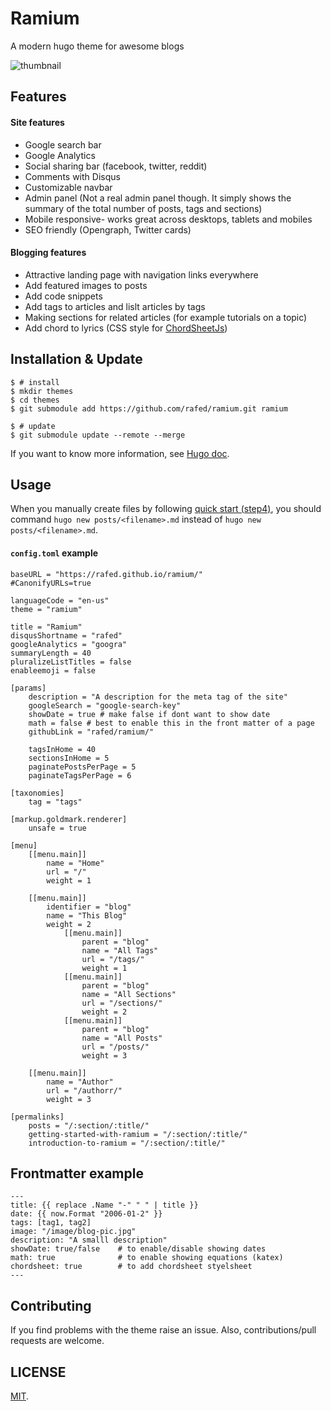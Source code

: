 # Ramium
A modern hugo theme for awesome blogs

![thumbnail](https://github.com/rafed/ramium/blob/master/images/tn.png?raw=true)

## Features

#### Site features

- Google search bar
- Google Analytics
- Social sharing bar (facebook, twitter, reddit)
- Comments with Disqus
- Customizable navbar
- Admin panel (Not a real admin panel though. It simply shows the summary of the total number of posts, tags and sections)
- Mobile responsive- works great across desktops, tablets and mobiles
- SEO friendly (Opengraph, Twitter cards)

#### Blogging features

- Attractive landing page with navigation links everywhere
- Add featured images to posts
- Add code snippets
- Add tags to articles and lislt articles by tags
- Making sections for related articles (for example tutorials on a topic)
- Add chord to lyrics (CSS style for [ChordSheetJs](https://github.com/martijnversluis/ChordSheetJS))

## Installation & Update

```
$ # install
$ mkdir themes
$ cd themes
$ git submodule add https://github.com/rafed/ramium.git ramium

$ # update
$ git submodule update --remote --merge
```

If you want to know more information, see [Hugo doc](https://gohugo.io/themes/installing/).

## Usage

When you manually create files by following [quick start (step4)](https://gohugo.io/getting-started/quick-start/#step-4-add-some-content), you should command `hugo new posts/<filename>.md` instead of `hugo new posts/<filename>.md`.

#### `config.toml` example

```
baseURL = "https://rafed.github.io/ramium/"
#CanonifyURLs=true

languageCode = "en-us"
theme = "ramium"

title = "Ramium"
disqusShortname = "rafed"
googleAnalytics = "googra"
summaryLength = 40
pluralizeListTitles = false
enableemoji = false

[params]
    description = "A description for the meta tag of the site"
    googleSearch = "google-search-key"
    showDate = true # make false if dont want to show date
    math = false # best to enable this in the front matter of a page
    githubLink = "rafed/ramium/"

    tagsInHome = 40
    sectionsInHome = 5
    paginatePostsPerPage = 5
    paginateTagsPerPage = 6

[taxonomies]
    tag = "tags"

[markup.goldmark.renderer]
    unsafe = true

[menu]
    [[menu.main]]
        name = "Home"
        url = "/"
        weight = 1

    [[menu.main]]
        identifier = "blog"
        name = "This Blog"
        weight = 2
            [[menu.main]]
                parent = "blog"
                name = "All Tags"
                url = "/tags/"
                weight = 1
            [[menu.main]]
                parent = "blog"
                name = "All Sections"
                url = "/sections/"
                weight = 2
            [[menu.main]]
                parent = "blog"
                name = "All Posts"
                url = "/posts/"
                weight = 3
    
    [[menu.main]]
        name = "Author"
        url = "/authorr/"
        weight = 3

[permalinks]
    posts = "/:section/:title/"
    getting-started-with-ramium = "/:section/:title/"
    introduction-to-ramium = "/:section/:title/"
```

## Frontmatter example

```
---
title: {{ replace .Name "-" " " | title }}
date: {{ now.Format "2006-01-2" }}
tags: [tag1, tag2]
image: "/image/blog-pic.jpg"
description: "A smalll description"
showDate: true/false    # to enable/disable showing dates
math: true              # to enable showing equations (katex)
chordsheet: true        # to add chordsheet styelsheet
---
```

## Contributing

If you find problems with the theme raise an issue. Also, contributions/pull requests are welcome.

## LICENSE

[MIT](./LICENSE).
